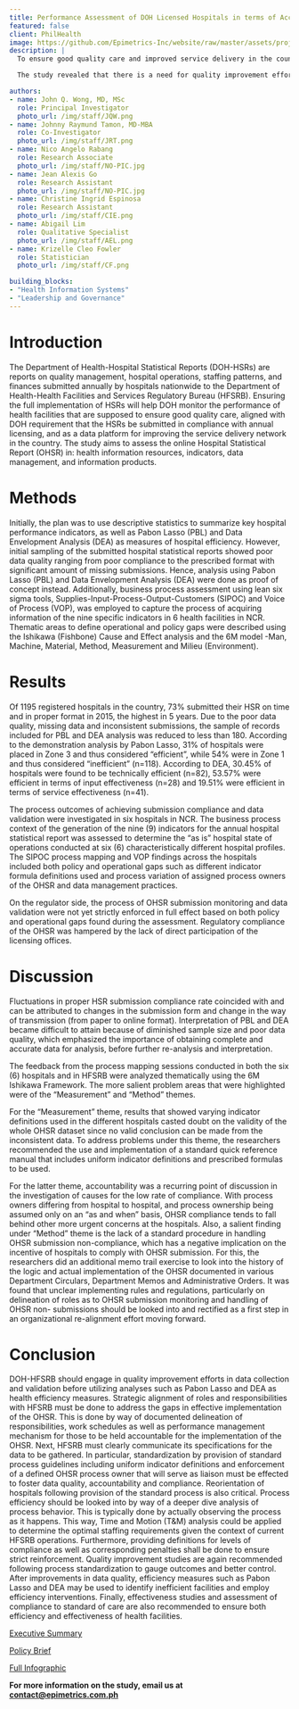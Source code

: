 ```yaml
---
title: Performance Assessment of DOH Licensed Hospitals in terms of Access and Quality using Annual Hospital Statistical Reports from 2011-2015
featured: false
client: PhilHealth
image: https://github.com/Epimetrics-Inc/website/raw/master/assets/projects/bb8/OHSR_infographic.jpg
description: |
  To ensure good quality care and improved service delivery in the country, health facilities are monitored by the Department of Health (DOH). In compliance with these health facilities’ annual licensing, DOH requires submission of Hospital Statistical Reports (HSRs), which are reports on quality management, hospital operations, staffing patterns, and finances. This study assessed the online Hospital Statistical Reports (OHSR) in terms of health information resources, indicators, data management, and information products. 

  The study revealed that there is a need for quality improvement efforts in data collection and validation of the OHSRs. Quality of data from OHSRs were compromised because of problems in both the hospital side and the regulator side. First, there were variations in hospital processes – such as how work was being done, who does the work, and the type of indicators used. Second, there were policy gaps from the regulator – such as the lack of a feedback mechanism and unclear implementing rules and regulations. Poor quality data from OHSRs resulted in the limitations of the study in terms of generalizability and accuracy. Because informed policy making rests on the analysis of quality data, the study recommends that quality improvement efforts of the OHSR process be undertaken. These will provide sufficient data for the monitoring of health facilities and allow regulators to ensure good quality care and improve service delivery. 

authors:
- name: John Q. Wong, MD, MSc
  role: Principal Investigator
  photo_url: /img/staff/JQW.png
- name: Johnny Raymund Tamon, MD-MBA
  role: Co-Investigator
  photo_url: /img/staff/JRT.png
- name: Nico Angelo Rabang
  role: Research Associate
  photo_url: /img/staff/NO-PIC.jpg
- name: Jean Alexis Go
  role: Research Assistant
  photo_url: /img/staff/NO-PIC.jpg
- name: Christine Ingrid Espinosa
  role: Research Assistant
  photo_url: /img/staff/CIE.png
- name: Abigail Lim
  role: Qualitative Specialist
  photo_url: /img/staff/AEL.png
- name: Krizelle Cleo Fowler
  role: Statistician
  photo_url: /img/staff/CF.png

building_blocks:
- "Health Information Systems"
- "Leadership and Governance"
---
```



# Introduction

The Department of Health-Hospital Statistical Reports (DOH-HSRs) are reports on quality management, hospital operations,
staffing patterns, and finances submitted annually by hospitals nationwide to the Department of Health-Health Facilities
and Services Regulatory Bureau (HFSRB). Ensuring the full implementation of HSRs will help DOH monitor the performance
of health facilities that are supposed to ensure good quality care, aligned with DOH requirement that the HSRs be submitted
in compliance with annual licensing, and as a data platform for improving the service delivery network in the country. The
study aims to assess the online Hospital Statistical Report (OHSR) in: health information resources, indicators, data
management, and information products.

# Methods

Initially, the plan was to use descriptive statistics to summarize key hospital performance indicators, as well as Pabon
Lasso (PBL) and Data Envelopment Analysis (DEA) as measures of hospital efficiency. However, initial sampling of the
submitted hospital statistical reports showed poor data quality ranging from poor compliance to the prescribed format with
significant amount of missing submissions. Hence, analysis using Pabon Lasso (PBL) and Data Envelopment Analysis
(DEA) were done as proof of concept instead. Additionally, business process assessment using lean six sigma tools,
Supplies-Input-Process-Output-Customers (SIPOC) and Voice of Process (VOP), was employed to capture the process of
acquiring information of the nine specific indicators in 6 health facilities in NCR. Thematic areas to define operational and
policy gaps were described using the Ishikawa (Fishbone) Cause and Effect analysis and the 6M model -Man, Machine,
Material, Method, Measurement and Milieu (Environment).

# Results

Of 1195 registered hospitals in the country, 73% submitted their HSR on time and in proper format in 2015, the highest in 5
years. Due to the poor data quality, missing data and inconsistent submissions, the sample of records included for PBL and
DEA analysis was reduced to less than 180. According to the demonstration analysis by Pabon Lasso, 31% of hospitals
were placed in Zone 3 and thus considered “efficient”, while 54% were in Zone 1 and thus considered “inefficient” (n=118).
According to DEA, 30.45% of hospitals were found to be technically efficient (n=82), 53.57% were efficient in terms of input
effectiveness (n=28) and 19.51% were efficient in terms of service effectiveness (n=41).

The process outcomes of achieving submission compliance and data validation were investigated in six hospitals in NCR.
The business process context of the generation of the nine (9) indicators for the annual hospital statistical report was
assessed to determine the “as is” hospital state of operations conducted at six (6) characteristically different hospital
profiles. The SIPOC process mapping and VOP findings across the hospitals included both policy and operational gaps
such as different indicator formula definitions used and process variation of assigned process owners of the OHSR and
data management practices.

On the regulator side, the process of OHSR submission monitoring and data validation were not yet strictly enforced in full
effect based on both policy and operational gaps found during the assessment. Regulatory compliance of the OHSR was
hampered by the lack of direct participation of the licensing offices.

# Discussion

Fluctuations in proper HSR submission compliance rate coincided with and can be attributed to changes in the submission
form and change in the way of transmission (from paper to online format). Interpretation of PBL and DEA became difficult
to attain because of diminished sample size and poor data quality, which emphasized the importance of obtaining complete
and accurate data for analysis, before further re-analysis and interpretation.

The feedback from the process mapping sessions conducted in both the six (6) hospitals and in HFSRB were analyzed
thematically using the 6M Ishikawa Framework. The more salient problem areas that were highlighted were of the
“Measurement” and “Method” themes.

For the “Measurement” theme, results that showed varying indicator definitions used in the different hospitals casted doubt
on the validity of the whole OHSR dataset since no valid conclusion can be made from the inconsistent data. To address
problems under this theme, the researchers recommended the use and implementation of a standard quick reference
manual that includes uniform indicator definitions and prescribed formulas to be used.

For the latter theme, accountability was a recurring point of discussion in the investigation of causes for the low rate of
compliance. With process owners differing from hospital to hospital, and process ownership being assumed only on an “as
and when” basis, OHSR compliance tends to fall behind other more urgent concerns at the hospitals. Also, a salient finding
under “Method” theme is the lack of a standard procedure in handling OHSR submission non-compliance, which has a
negative implication on the incentive of hospitals to comply with OHSR submission. For this, the researchers did an
additional memo trail exercise to look into the history of the logic and actual implementation of the OHSR documented in
various Department Circulars, Department Memos and Administrative Orders. It was found that unclear implementing rules and regulations, particularly on delineation of roles as to OHSR submission monitoring and handling of OHSR non-
submissions should be looked into and rectified as a first step in an organizational re-alignment effort moving forward.

# Conclusion

DOH-HFSRB should engage in quality improvement efforts in data collection and validation before utilizing analyses such
as Pabon Lasso and DEA as health efficiency measures. Strategic alignment of roles and responsibilities with HFSRB must
be done to address the gaps in effective implementation of the OHSR. This is done by way of documented delineation of
responsibilities, work schedules as well as performance management mechanism for those to be held accountable for the
implementation of the OHSR. Next, HFSRB must clearly communicate its specifications for the data to be gathered. In
particular, standardization by provision of standard process guidelines including uniform indicator definitions and
enforcement of a defined OHSR process owner that will serve as liaison must be effected to foster data quality,
accountability and compliance. Reorientation of hospitals following provision of the standard process is also critical.
Process efficiency should be looked into by way of a deeper dive analysis of process behavior. This is typically done by actually observing the process as it happens. This way, Time and Motion (T&M) analysis could be applied to determine the optimal staffing requirements given the context of current HFSRB operations. Furthermore, providing definitions for levels of compliance as well as corresponding penalties shall be done to ensure strict reinforcement. Quality improvement studies
are again recommended following process standardization to gauge outcomes and better control. After improvements in
data quality, efficiency measures such as Pabon Lasso and DEA may be used to identify inefficient facilities and employ
efficiency interventions. Finally, effectiveness studies and assessment of compliance to standard of care are also
recommended to ensure both efficiency and effectiveness of health facilities.

<a href="https://github.com/Epimetrics-Inc/website/raw/master/assets/projects/bb8/Executive%20Summary.pdf" target="_blank">Executive Summary</a>

<a href="https://github.com/Epimetrics-Inc/website/raw/master/assets/projects/bb8/Policy%20Brief.pdf" target="_blank">Policy Brief</a>

<a href="https://github.com/Epimetrics-Inc/website/raw/master/assets/projects/bb8/Infographic.pdf" target="_blank">Full Infographic</a>

**For more information on the study, email us at [contact@epimetrics.com.ph](contact@epimetrics.com.ph)**